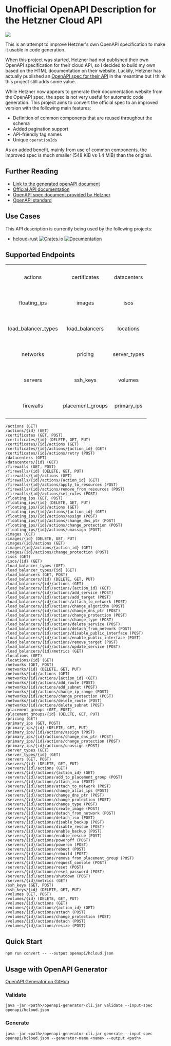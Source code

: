 # Unofficial OpenAPI Description for the Hetzner Cloud API

![](https://github.com/MaximilianKoestler/hcloud-openapi/workflows/CI%20Build%20and%20OpenAPI%20Spec%20Generation/badge.svg)

This is an attempt to improve Hetzner's own OpenAPI specification to make it usable in code generation.

When this project was started, Hetzner had not published their own OpenAPI specification for their cloud API, so I decided to build my own based on the HTML documentation on their website.
Luckily, Hetzner has actually published an [OpenAPI spec for their API](https://docs.hetzner.cloud/spec.json) in the meantime but I think this project still adds some value.

While Hetzner now appears to generate their documentation website from the OpenAPI spec, the spec is not very useful for automatic code generation.
This project aims to convert the official spec to an improved version with the following main features:

- Definition of common components that are reused throughout the schema
- Added pagination support
- API-friendly tag names
- Unique `operationId`s

As an added benefit, mainly from use of common components, the improved spec is much smaller (548 KiB vs 1.4 MiB) than the original.

## Further Reading

- [Link to the generated openAPI document](openapi/hcloud.json)
- [Official API documentation](https://docs.hetzner.cloud/)
- [OpenAPI spec document provided by Hetzner](https://docs.hetzner.cloud/spec.json)
- [OpenAPI standard](https://swagger.io/specification/)

## Use Cases
This API description is currently being used by the following projects:
- [hcloud-rust](https://github.com/HenningHolmDE/hcloud-rust)
  [![Crates.io](https://img.shields.io/crates/v/hcloud.svg)](https://crates.io/crates/hcloud)
  [![Documentation](https://docs.rs/hcloud/badge.svg)](https://docs.rs/hcloud/)

## Supported Endpoints
<table style="text-align: center">
  <tr height="80">
    <td>actions</td>
    <td>certificates</td>
    <td>datacenters</td>
  </tr>
  <tr height="80">
    <td>floating_ips</td>
    <td>images</td>
    <td>isos</td>
  </tr>
  <tr height="80">
    <td>load_balancer_types</td>
    <td>load_balancers</td>
    <td>locations</td>
  </tr>
  <tr height="80">
    <td>networks</td>
    <td>pricing</td>
    <td>server_types</td>
  </tr>
  <tr height="80">
    <td>servers</td>
    <td>ssh_keys</td>
    <td>volumes</td>
  </tr>
  <tr height="80">
    <td>firewalls</td>
    <td>placement_groups</td>
    <td>primary_ips</td>
  </tr>
</table>

```
/actions (GET)
/actions/{id} (GET)
/certificates (GET, POST)
/certificates/{id} (DELETE, GET, PUT)
/certificates/{id}/actions (GET)
/certificates/{id}/actions/{action_id} (GET)
/certificates/{id}/actions/retry (POST)
/datacenters (GET)
/datacenters/{id} (GET)
/firewalls (GET, POST)
/firewalls/{id} (DELETE, GET, PUT)
/firewalls/{id}/actions (GET)
/firewalls/{id}/actions/{action_id} (GET)
/firewalls/{id}/actions/apply_to_resources (POST)
/firewalls/{id}/actions/remove_from_resources (POST)
/firewalls/{id}/actions/set_rules (POST)
/floating_ips (GET, POST)
/floating_ips/{id} (DELETE, GET, PUT)
/floating_ips/{id}/actions (GET)
/floating_ips/{id}/actions/{action_id} (GET)
/floating_ips/{id}/actions/assign (POST)
/floating_ips/{id}/actions/change_dns_ptr (POST)
/floating_ips/{id}/actions/change_protection (POST)
/floating_ips/{id}/actions/unassign (POST)
/images (GET)
/images/{id} (DELETE, GET, PUT)
/images/{id}/actions (GET)
/images/{id}/actions/{action_id} (GET)
/images/{id}/actions/change_protection (POST)
/isos (GET)
/isos/{id} (GET)
/load_balancer_types (GET)
/load_balancer_types/{id} (GET)
/load_balancers (GET, POST)
/load_balancers/{id} (DELETE, GET, PUT)
/load_balancers/{id}/actions (GET)
/load_balancers/{id}/actions/{action_id} (GET)
/load_balancers/{id}/actions/add_service (POST)
/load_balancers/{id}/actions/add_target (POST)
/load_balancers/{id}/actions/attach_to_network (POST)
/load_balancers/{id}/actions/change_algorithm (POST)
/load_balancers/{id}/actions/change_dns_ptr (POST)
/load_balancers/{id}/actions/change_protection (POST)
/load_balancers/{id}/actions/change_type (POST)
/load_balancers/{id}/actions/delete_service (POST)
/load_balancers/{id}/actions/detach_from_network (POST)
/load_balancers/{id}/actions/disable_public_interface (POST)
/load_balancers/{id}/actions/enable_public_interface (POST)
/load_balancers/{id}/actions/remove_target (POST)
/load_balancers/{id}/actions/update_service (POST)
/load_balancers/{id}/metrics (GET)
/locations (GET)
/locations/{id} (GET)
/networks (GET, POST)
/networks/{id} (DELETE, GET, PUT)
/networks/{id}/actions (GET)
/networks/{id}/actions/{action_id} (GET)
/networks/{id}/actions/add_route (POST)
/networks/{id}/actions/add_subnet (POST)
/networks/{id}/actions/change_ip_range (POST)
/networks/{id}/actions/change_protection (POST)
/networks/{id}/actions/delete_route (POST)
/networks/{id}/actions/delete_subnet (POST)
/placement_groups (GET, POST)
/placement_groups/{id} (DELETE, GET, PUT)
/pricing (GET)
/primary_ips (GET, POST)
/primary_ips/{id} (DELETE, GET, PUT)
/primary_ips/{id}/actions/assign (POST)
/primary_ips/{id}/actions/change_dns_ptr (POST)
/primary_ips/{id}/actions/change_protection (POST)
/primary_ips/{id}/actions/unassign (POST)
/server_types (GET)
/server_types/{id} (GET)
/servers (GET, POST)
/servers/{id} (DELETE, GET, PUT)
/servers/{id}/actions (GET)
/servers/{id}/actions/{action_id} (GET)
/servers/{id}/actions/add_to_placement_group (POST)
/servers/{id}/actions/attach_iso (POST)
/servers/{id}/actions/attach_to_network (POST)
/servers/{id}/actions/change_alias_ips (POST)
/servers/{id}/actions/change_dns_ptr (POST)
/servers/{id}/actions/change_protection (POST)
/servers/{id}/actions/change_type (POST)
/servers/{id}/actions/create_image (POST)
/servers/{id}/actions/detach_from_network (POST)
/servers/{id}/actions/detach_iso (POST)
/servers/{id}/actions/disable_backup (POST)
/servers/{id}/actions/disable_rescue (POST)
/servers/{id}/actions/enable_backup (POST)
/servers/{id}/actions/enable_rescue (POST)
/servers/{id}/actions/poweroff (POST)
/servers/{id}/actions/poweron (POST)
/servers/{id}/actions/reboot (POST)
/servers/{id}/actions/rebuild (POST)
/servers/{id}/actions/remove_from_placement_group (POST)
/servers/{id}/actions/request_console (POST)
/servers/{id}/actions/reset (POST)
/servers/{id}/actions/reset_password (POST)
/servers/{id}/actions/shutdown (POST)
/servers/{id}/metrics (GET)
/ssh_keys (GET, POST)
/ssh_keys/{id} (DELETE, GET, PUT)
/volumes (GET, POST)
/volumes/{id} (DELETE, GET, PUT)
/volumes/{id}/actions (GET)
/volumes/{id}/actions/{action_id} (GET)
/volumes/{id}/actions/attach (POST)
/volumes/{id}/actions/change_protection (POST)
/volumes/{id}/actions/detach (POST)
/volumes/{id}/actions/resize (POST)
```

## Quick Start

```
npm run convert -- --output openapi/hcloud.json
```

## Usage with OpenAPI Generator

[OpenAPI Generator on GitHub](https://github.com/OpenAPITools/openapi-generator)

### Validate

```
java -jar <path>/openapi-generator-cli.jar validate --input-spec openapi/hcloud.json
```

### Generate

```
java -jar <path>/openapi-generator-cli.jar generate --input-spec openapi/hcloud.json --generator-name <name> --output <path>
```
